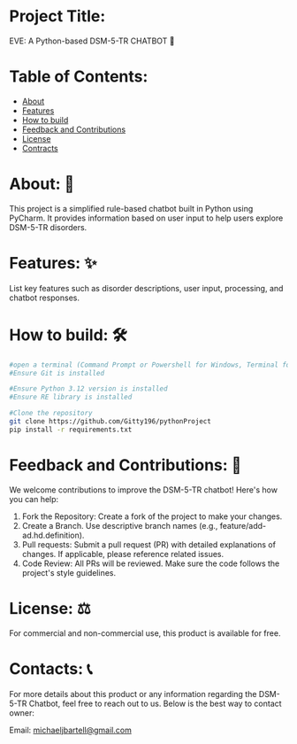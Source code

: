 # Project Title:
EVE: A Python-based DSM-5-TR CHATBOT 🤖

# Table of Contents:
- [About](#about)
- [Features](#features)
- [How to build](#how-to-build)
- [Feedback and Contributions](#feedback-and-contributions)
- [License](#license)
- [Contracts](#contracts)

# About: 📖
This project is a simplified rule-based chatbot built in Python using PyCharm. It provides information based on user input to help users explore DSM-5-TR disorders.

# Features: ✨
List key features such as disorder descriptions, user input, processing, and chatbot responses.

# How to build: 🛠️
```bash
#open a terminal (Command Prompt or Powershell for Windows, Terminal for macOS or Linux)
#Ensure Git is installed

#Ensure Python 3.12 version is installed
#Ensure RE library is installed

#Clone the repository
git clone https://github.com/Gitty196/pythonProject
pip install -r requirements.txt
```
# Feedback and Contributions: 🙌

We welcome contributions to improve the DSM-5-TR chatbot!
Here's how you can help:
  1. Fork the Repository: Create a fork of the project to make your changes.
  2. Create a Branch. Use descriptive branch names (e.g., feature/add-ad.hd.definition).
  3. Pull requests: Submit a pull request (PR) with detailed explanations of changes. If applicable, please reference related issues.
  4. Code Review: All PRs will be reviewed. Make sure the code follows the project's style guidelines. 

# License: ⚖️
For commercial and non-commercial use, this product is available for free.

# Contacts: 📞
For more details about this product or any information regarding the DSM-5-TR Chatbot, feel free to reach out to us. Below is the best way to contact owner:

Email: michaeljbartell@gmail.com

